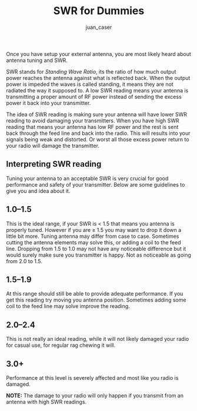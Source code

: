 ﻿---
layout: post
author: juan_caser
title: "SWR for Dummies"
thumbnail: "https://doc-14-a0-docs.googleusercontent.com/docs/securesc/ha0ro937gcuc7l7deffksulhg5h7mbp1/t7n9ka21b93k9akhkrm0ecqr352tcq90/1551967200000/10239179046179355349/*/1qUamf4ARRy7Gl1F3BYJxprNMPAs_HPsQ?e=view"
categories: [Blogs]
excerpt_separator: <!--more-->
---

Once you have setup your external antenna, you are most likely heard about antenna tuning and SWR.<!--more-->

SWR stands for *Standing Wave Ratio*, its the ratio of how much output power reaches the antenna against what is reflected back. When the output power is impeded the waves is called standing, it means they are not radiated the way it supposed to. A low SWR reading means your antenna is transmitting a proper amount of RF power instead of sending the excess power it back into your transmitter.

The idea of SWR reading is making sure your antenna will have lower SWR reading to avoid damaging your transmitters. When you have high SWR reading that means your antenna has low RF power and the rest is sent back through the feed line and back into the radio. This will results into your signals being weak and distorted. Or worst all those excess power return to your radio will damage the transmitter.

## Interpreting SWR reading

Tuning your antenna to an acceptable SWR is very crucial for good performance and safety of your transmitter. Below are some guidelines to give you and idea about it.

## 1.0–1.5

This is the ideal range, if your SWR is < 1.5 that means you antenna is properly tuned. However if you are ≥ 1.5 you may want to drop it down a little bit more. Tuning antenna may differ from case to case. Sometimes cutting the antenna elements may solve this, or adding a coil to the feed line. Dropping from 1.5 to 1.0 may not have any noticeable difference but it would surely make sure you transmitter is happy. Not as noticeable as going from 2.0 to 1.5.

## 1.5–1.9

At this range should still be able to provide adequate performance. If you get this reading try moving you antenna position. Sometimes adding some coil to the feed line may solve improve the reading.

## 2.0–2.4

This is not really an ideal reading, while it will not likely damaged your radio for casual use, for regular rag chewing it will.

## 3.0+

Performance at this level is severely affected and most like you radio is damaged.

**NOTE:** The damage to your radio will only happen if you transmit from an antenna with high SWR readings.